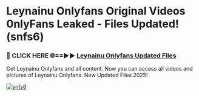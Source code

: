 # Leynainu Onlyfans Original Videos 0nlyFans Leaked - Files Updated! (snfs6)

<h3>🔴 CLICK HERE 🌐==►► <a href="https://tinyurl.com/2wckxsce" rel="nofollow">Leynainu Onlyfans Updated Files</a></h3>

Get Leynainu Onlyfans and all content. Now you can access all videos and pictures of Leynainu Onlyfans. New Updated Files 2025!

[![snfs6](https://i.imgur.com/AFduVYN.gif)](https://tinyurl.com/2wckxsce)
